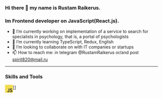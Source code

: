 ### Hi there 👋 my name is Rustam Raikerus.
### Im Frontend developer on JavaScript(React.js).


- 🔭 I’m currently working on implementation of a service to search for specialists in psychology, that is, a portal of psychologists
- 🌱 I’m currently learning TypeScript, Redux, English
- 👯 I’m looking to collaborate on with IT companies or startups
- 📫 How to reach me: in telegram @RustamRaikerus or/and post spirit820@mail.ru

---

### Skills and Tools

[<img align="left" alt="html5" width="26px" src="https://raw.githubusercontent.com/github/explore/80688e429a7d4ef2fca1e82350fe8e3517d3494d/topics/javascript/javascript.png"/>]


